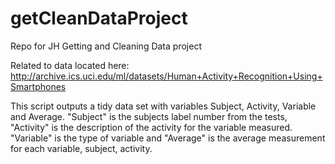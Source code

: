 # getCleanDataProject
Repo for JH Getting and Cleaning Data project

Related to data located here:
http://archive.ics.uci.edu/ml/datasets/Human+Activity+Recognition+Using+Smartphones

This script outputs a tidy data set with variables Subject, Activity, Variable and Average. "Subject" is the subjects label number from the tests, "Activity" is the description of the activity for the variable measured.  "Variable" is the type of variable and "Average" is the average measurement for each variable, subject, activity.

